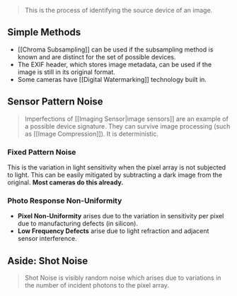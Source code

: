 > This is the process of identifying the source device of an image.

## Simple Methods
- [[Chroma Subsampling]] can be used if the subsampling method is known and are distinct for the set of possible devices.
- The EXIF header, which stores image metadata, can be used if the image is still in its original format.
- Some cameras have [[Digital Watermarking]] technology built in.

## Sensor Pattern Noise
> Imperfections of [[Imaging Sensor|image sensors]] are an example of a possible device signature. They can survive image processing (such as [[Image Compression]]). It is deterministic.

### Fixed Pattern Noise
This is the variation in light sensitivity when the pixel array is not subjected to light. This can be easily mitigated by subtracting a dark image from the original. **Most cameras do this already.**

### Photo Response Non-Uniformity
- **Pixel Non-Uniformity** arises due to the variation in sensitivity per pixel due to manufacturing defects (in silicon).
- **Low Frequency Defects** arise due to light refraction and adjacent sensor interference.


## Aside: Shot Noise
> Shot Noise is visibly random noise which arises due to variations in the number of incident photons to the pixel array.